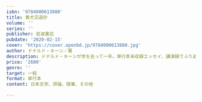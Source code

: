 ```yaml
---
isbn: '9784000613880'
title: 黄犬交遊抄
volume: ''
series: ''
publisher: 岩波書店
pubdate: '2020-02-15'
cover: 'https://cover.openbd.jp/9784000613880.jpg'
author: ドナルド・キーン／著
description: ドナルド・キーンが世を去って一年。単行本未収録エッセイ、講演録でふり返る、日本文学者の美しい生涯。
price: '2600'
genre: ''
target: 一般
format: 単行本
content: 日本文学、評論、随筆、その他

---
```

